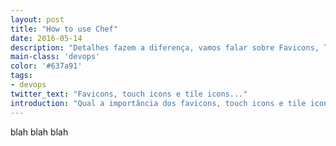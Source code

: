 ```yaml
---
layout: post
title: "How to use Chef"
date: 2016-05-14
description: "Detalhes fazem a diferença, vamos falar sobre Favicons, Touch Icons e Tile Icons e como eles fazem a diferença."
main-class: 'devops'
color: '#637a91'
tags:
- devops
twitter_text: "Favicons, touch icons e tile icons..."
introduction: "Qual a importância dos favicons, touch icons e tile icons. Como criá-los automáticamente e como usá-los em seu site."
---
```


blah blah blah 